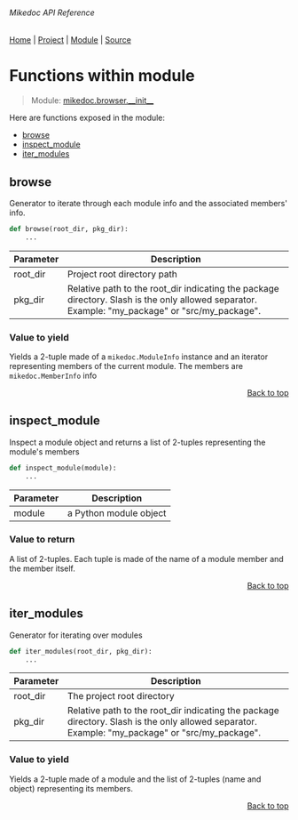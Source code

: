 ###### Mikedoc API Reference
[Home](/docs/api/README.md) | [Project](/README.md) | [Module](/docs/api/modules/mikedoc/browser/__init__/README.md) | [Source](/mikedoc/browser/__init__.py)

# Functions within module
> Module: [mikedoc.browser.\_\_init\_\_](/docs/api/modules/mikedoc/browser/__init__/README.md)

Here are functions exposed in the module:
- [browse](#browse)
- [inspect\_module](#inspect_module)
- [iter\_modules](#iter_modules)

## browse
Generator to iterate through each module info and the associated members' info.

```python
def browse(root_dir, pkg_dir):
    ...
```

| Parameter | Description |
| --- | --- |
| root\_dir | Project root directory path |
| pkg\_dir | Relative path to the root_dir indicating the package directory. Slash is the only allowed separator. Example: "my_package" or "src/my_package". |

### Value to yield
Yields a 2-tuple made of a `mikedoc.ModuleInfo` instance and an iterator representing
members of the current module. The members are `mikedoc.MemberInfo` info

<p align="right"><a href="#mikedoc-api-reference">Back to top</a></p>

## inspect\_module
Inspect a module object and returns a list of 2-tuples representing the module's members

```python
def inspect_module(module):
    ...
```

| Parameter | Description |
| --- | --- |
| module | a Python module object |

### Value to return
A list of 2-tuples. Each tuple is made of the name of a module member and the member itself.

<p align="right"><a href="#mikedoc-api-reference">Back to top</a></p>

## iter\_modules
Generator for iterating over modules

```python
def iter_modules(root_dir, pkg_dir):
    ...
```

| Parameter | Description |
| --- | --- |
| root\_dir | The project root directory |
| pkg\_dir | Relative path to the root_dir indicating the package directory. Slash is the only allowed separator. Example: "my_package" or "src/my_package". |

### Value to yield
Yields a 2-tuple made of a module and the list of 2-tuples (name and object)
representing its members.

<p align="right"><a href="#mikedoc-api-reference">Back to top</a></p>
